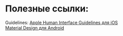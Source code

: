 # Полезные ссылки:

Guidelines:
[Apple Human Interface Guidelines для iOS](https://developer.apple.com/design/human-interface-guidelines/)  
[Material Design для Android](https://material.io/design)  
